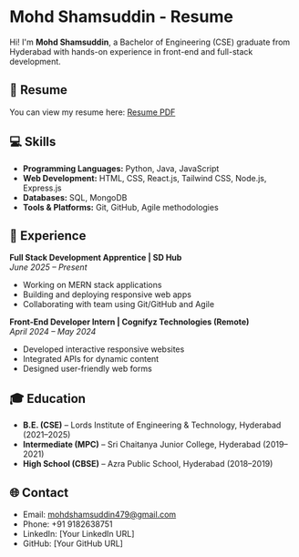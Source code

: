 # Mohd Shamsuddin - Resume

Hi! I'm **Mohd Shamsuddin**, a Bachelor of Engineering (CSE) graduate from Hyderabad with hands-on experience in front-end and full-stack development.

## 📄 Resume

You can view my resume here: [Resume PDF](./Mohd_Shamsuddin_Resume.pdf)

## 💻 Skills

- **Programming Languages:** Python, Java, JavaScript
- **Web Development:** HTML, CSS, React.js, Tailwind CSS, Node.js, Express.js
- **Databases:** SQL, MongoDB
- **Tools & Platforms:** Git, GitHub, Agile methodologies

## 💼 Experience

**Full Stack Development Apprentice | SD Hub**  
*June 2025 – Present*  
- Working on MERN stack applications  
- Building and deploying responsive web apps  
- Collaborating with team using Git/GitHub and Agile  

**Front-End Developer Intern | Cognifyz Technologies (Remote)**  
*April 2024 – May 2024*  
- Developed interactive responsive websites  
- Integrated APIs for dynamic content  
- Designed user-friendly web forms  

## 🎓 Education

- **B.E. (CSE)** – Lords Institute of Engineering & Technology, Hyderabad (2021–2025)  
- **Intermediate (MPC)** – Sri Chaitanya Junior College, Hyderabad (2019–2021)  
- **High School (CBSE)** – Azra Public School, Hyderabad (2018–2019)  

## 🌐 Contact

- Email: mohdshamsuddin479@gmail.com  
- Phone: +91 9182638751  
- LinkedIn: [Your LinkedIn URL]  
- GitHub: [Your GitHub URL]

